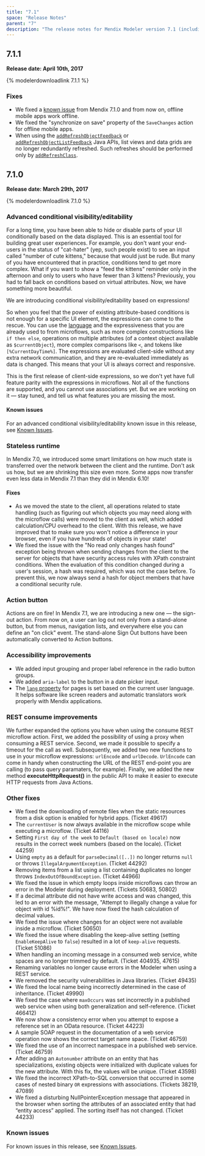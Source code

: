 ```yaml
---
title: "7.1"
space: "Release Notes"
parent: "7"
description: "The release notes for Mendix Modeler version 7.1 (including all patches) with details on new features, bug fixes, and known issues."
---
```


## 7.1.1<a name="RN711"></a>

**Release date: April 10th, 2017**

{% modelerdownloadlink 7.1.1 %}

### Fixes

* We fixed a [known issue](known-issues#KI710) from Mendix 7.1.0 and from now on, offline mobile apps work offline.
* We fixed the "synchronize on save" property of the `SaveChanges` action for offline mobile apps.
* When using the [`addRefreshObjectFeedback`](https://apidocs.mendix.com/7/runtime/com/mendix/webui/FeedbackHelper.html#addRefreshObjectFeedback-com.mendix.systemwideinterfaces.core.IContext-com.mendix.systemwideinterfaces.core.IMendixIdentifier-) or [`addRefreshObjectListFeedback`](https://apidocs.mendix.com/7/runtime/com/mendix/webui/FeedbackHelper.html#addRefreshObjectListFeedback-com.mendix.systemwideinterfaces.core.IContext-java.util.List-) Java APIs, list views and data grids are no longer redundantly refreshed. Such refreshes should be performed only by [`addRefreshClass`](https://apidocs.mendix.com/7/runtime/com/mendix/webui/FeedbackHelper.html#addRefreshClass-com.mendix.systemwideinterfaces.core.IContext-java.lang.String-).

## 7.1.0

**Release date: March 29th, 2017**

{% modelerdownloadlink 7.1.0 %}

### Advanced conditional visibility/editability

For a long time, you have been able to hide or disable parts of your UI conditionally based on the data displayed. This is an essential tool for building great user experiences. For example, you don't want your end-users in the status of "cat-hater" (yep, such people exist) to see an input called "number of cute kittens," because that would just be rude. But many of you have encountered that in practice, conditions tend to get more complex. What if you want to show a "feed the kittens" reminder only in the afternoon and only to users who have fewer than 3 kittens? Previously, you had to fall back on conditions based on virtual attributes. Now, we have something more beautiful.

We are introducing conditional visibility/editability based on expressions!

So when you feel that the power of existing attribute-based conditions is not enough for a specific UI element, the expressions can come to the rescue. You can use the [language](https://docs.mendix.com/refguide7/microflow-expressions) and the expressiveness that you are already used to from microflows, such as more complex constructions like `if then else`, operations on multiple attributes (of a context object available as `$currentObject`), more complex comparisons like `<`, and tokens like `[%CurrentDayTime%]`. The expressions are evaluated client-side without any extra network communication, and they are re-evaluated immediately as data is changed. This means that your UI is always correct and responsive.

This is the first release of client-side expressions, so we don't yet have full feature parity with the expressions in microflows. Not all of the functions are supported, and you cannot use associations yet. But we are working on it — stay tuned, and tell us what features you are missing the most.

#### Known issues

For an advanced conditional visibility/editability known issue in this release, see [Known Issues](known-issues#KI710).

### Stateless runtime

In Mendix 7.0, we introduced some smart limitations on how much state is transferred over the network between the client and the runtime. Don't ask us how, but we are shrinking this size even more. Some apps now transfer even less data in Mendix 7.1 than they did in Mendix 6.10!

#### Fixes

 * As we moved the state to the client, all operations related to state handling (such as figuring out which objects you may need along with the microflow calls) were moved to the client as well, which added calculation/CPU overhead to the client. With this release, we have improved that to make sure you won't notice a difference in your browser, even if you have hundreds of objects in your state!
 * We fixed the issue with the "No read only changes hash found" exception being thrown when sending changes from the client to the server for objects that have security access rules with XPath constraint conditions. When the evaluation of this condition changed during a user's session, a hash was required, which was not the case before. To prevent this, we now always send a hash for object members that have a conditional security rule.

### Action button

Actions are on fire! In Mendix 7.1, we are introducing a new one — the sign-out action. From now on, a user can log out not only from a stand-alone button, but from menus, navigation lists, and everywhere else you can define an "on click" event. The stand-alone Sign Out buttons have been automatically converted to Action buttons.

### Accessibility improvements

* We added input grouping and proper label reference in the radio button groups.
* We added `aria-label` to the button in a date picker input.
* The [`lang` property](https://www.w3.org/International/questions/qa-lang-why.en) for pages is set based on the current user language. It helps software like screen readers and automatic translators work properly with Mendix applications.

### REST consume improvements

We further expanded the options you have when using the consume REST microflow action. First, we added the possibility of using a proxy when consuming a REST service. Second, we made it possible to specify a timeout for the call as well. Subsequently, we added two new functions to use in your microflow expressions: `urlEncode` and `urlDecode`. `UrlEncode` can come in handy when constructing the URL of the REST end-point you are calling (to pass query paramaters, for example). Finally, we added the new method **executeHttpRequest()** in the public API to make it easier to execute HTTP requests from Java Actions.

### Other fixes

* We fixed the downloading of remote files when the static resources from a disk option is enabled for hybrid apps. (Ticket 49617)
* The `currentUser` is now always available in the microflow scope while executing a microflow. (Ticket 44116)
* Setting `First day of the week` to `Default (based on locale)` now results in the correct week numbers (based on the locale). (Ticket 44259)
* Using `empty` as a default for `parseDecimal([..])` no longer returns `null` or throws `IllegalArgumentException`. (Ticket 44292)
* Removing items from a list using a list containing duplicates no longer throws `IndexOutOfBoundException`. (Ticket 44966)
* We fixed the issue in which empty loops inside microflows can throw an error in the Modeler during deployment. (Tickets 50683, 50802)
* If a decimal attribute did not have write access and was changed, this led to an error with the message, "Attempt to illegally change a value for object with id %id%!". We have now fixed the hash calculation of decimal values.
* We fixed the issue where changes for an object were not available inside a microflow. (Ticket 50650)
* We fixed the issue where disabling the keep-alive setting (setting `EnableKeepAlive` to `false`) resulted in a lot of `keep-alive` requests. (Ticket 51086)
* When handling an incoming message in a consumed web service, white spaces are no longer trimmed by default. (Ticket 404935, 47615)
* Renaming variables no longer cause errors in the Modeler when using a REST service.
* We removed the security vulnerabilities in Java libraries. (Ticket 49435)
* We fixed the local name being incorrectly determined in the case of inheritance. (Ticket 49990)
* We fixed the case where `maxOccurs` was set incorrectly in a published web service when using both generalization and self-reference. (Ticket 466412)
* We now show a consistency error when you attempt to expose a reference set in an OData resource. (Ticket 44223)
* A sample SOAP request in the documentation of a web service operation now shows the correct target name space. (Ticket 46759)
* We fixed the use of an incorrect namespace in a published web service. (Ticket 46759)
* After adding an `Autonumber` attribute on an entity that has specializations, existing objects were initialized with duplicate values for the new attribute. With this fix, the values will be unique. (Ticket 43598)
* We fixed the incorrect XPath-to-SQL conversion that occurred in some cases of nested binary `OR` expressions with associations. (Tickets 38219, 47089)
* We fixed a disturbing NullPointerException message that appeared in the browser when sorting the attributes of an associated entity that had “entity access” applied. The sorting itself has not changed. (Ticket 44233)

### Known issues

For known issues in this release, see [Known Issues](known-issues#KI710).